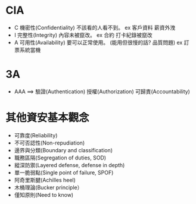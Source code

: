 # CIA
- C 機密性(Confidentiality)
不該看的人看不到。
ex 客戶資料 薪資外洩
- I 完整性(Integrity)
內容未被竄改。
ex 合約 打卡紀錄被竄改
- A 可用性(Availability)
要可以正常使用。 (能用但很慢的話? 品質問題)
ex 訂票系統當機
# 3A

- AAA ==> 驗證(Authentication) 授權(Authorization) 可歸責(Accountability)

# 其他資安基本觀念

- 可靠度(Reliability)
- 不可否認性(Non-repudiation)
- 邊界與分類(Boundary and classification)
- 職務區隔(Segregation of duties, SOD)
- 縱深防禦(Layered defense, defense in depth)
- 單一脆弱點(Single point of failure, SPOF)
- 阿奇里斯腱(Achilles heel)
- 木桶理論(Bucker principle）
- 僅知原則(Need to know)

